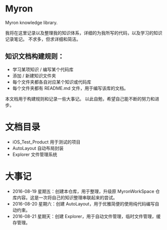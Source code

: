# Myron
Myron knowledge library.

我将在这里记录以及整理我的知识体系，详细的为我所写的代码，以及学习的知识记录笔记。
不求多，但求详细和简洁。

## 知识文档构建规则：
* 学习某项知识 / 编写某个代码库
* 添加 / 新建知识文件夹
* 每个文件夹都各自对应某个知识或代码库
* 每个文件夹都有 README.md 文件，用于编写该库的文档。

本文档用于构建规则和记录一些大事记。
以此自勉，希望自己能不断的努力和进步。

# 文档目录

* iOS_Test_Product 用于测试的项目
* AutoLayout 自动布局封装
* Explorer 文件管理系统

# 大事记

* 2016-08-19 星期五：创建本仓库，用于整理，升级原 MyronWorkSpace 仓库内容。这是一次将自己的知识整理串联起来的尝试。
* 2016-08-20 星期六：创建 AutoLayout，用于优雅简便的使用纯代码编写自动约束。
* 2016-08-21 星期天：创建 Explorer，用于自动文件管理，临时文件管理，缓存管理。

